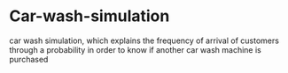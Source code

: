 # Car-wash-simulation

car wash simulation, which explains the frequency of arrival of customers through a probability in order to know if another car wash machine is purchased
